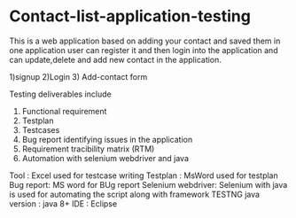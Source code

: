 # Contact-list-application-testing
This is a web application based on adding your contact and saved them in one application user can register it and then login into the
application and can update,delete and add new contact in the application.

1)signup
2)Login
3) Add-contact form

Testing deliverables include
1) Functional requirement
2) Testplan
3) Testcases
4) Bug report identifying issues in the application
5) Requirement tracibility matrix (RTM)
6) Automation with selenium webdriver and java


Tool : Excel used for testcase writing
Testplan : MsWord used for testplan
Bug report: MS word for BUg report 
Selenium webdriver:  Selenium with java is used for automating the script along with framework TESTNG
java version : java 8+
IDE :   Eclipse


